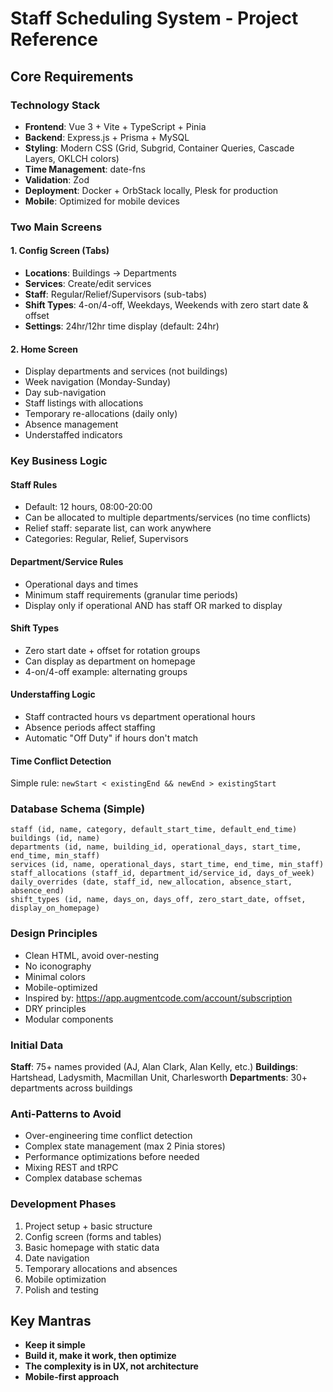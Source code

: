 # Staff Scheduling System - Project Reference

## Core Requirements

### Technology Stack
- **Frontend**: Vue 3 + Vite + TypeScript + Pinia
- **Backend**: Express.js + Prisma + MySQL
- **Styling**: Modern CSS (Grid, Subgrid, Container Queries, Cascade Layers, OKLCH colors)
- **Time Management**: date-fns
- **Validation**: Zod
- **Deployment**: Docker + OrbStack locally, Plesk for production
- **Mobile**: Optimized for mobile devices

### Two Main Screens

#### 1. Config Screen (Tabs)
- **Locations**: Buildings → Departments
- **Services**: Create/edit services
- **Staff**: Regular/Relief/Supervisors (sub-tabs)
- **Shift Types**: 4-on/4-off, Weekdays, Weekends with zero start date & offset
- **Settings**: 24hr/12hr time display (default: 24hr)

#### 2. Home Screen
- Display departments and services (not buildings)
- Week navigation (Monday-Sunday)
- Day sub-navigation
- Staff listings with allocations
- Temporary re-allocations (daily only)
- Absence management
- Understaffed indicators

### Key Business Logic

#### Staff Rules
- Default: 12 hours, 08:00-20:00
- Can be allocated to multiple departments/services (no time conflicts)
- Relief staff: separate list, can work anywhere
- Categories: Regular, Relief, Supervisors

#### Department/Service Rules
- Operational days and times
- Minimum staff requirements (granular time periods)
- Display only if operational AND has staff OR marked to display

#### Shift Types
- Zero start date + offset for rotation groups
- Can display as department on homepage
- 4-on/4-off example: alternating groups

#### Understaffing Logic
- Staff contracted hours vs department operational hours
- Absence periods affect staffing
- Automatic "Off Duty" if hours don't match

#### Time Conflict Detection
Simple rule: `newStart < existingEnd && newEnd > existingStart`

### Database Schema (Simple)
```
staff (id, name, category, default_start_time, default_end_time)
buildings (id, name)
departments (id, name, building_id, operational_days, start_time, end_time, min_staff)
services (id, name, operational_days, start_time, end_time, min_staff)
staff_allocations (staff_id, department_id/service_id, days_of_week)
daily_overrides (date, staff_id, new_allocation, absence_start, absence_end)
shift_types (id, name, days_on, days_off, zero_start_date, offset, display_on_homepage)
```

### Design Principles
- Clean HTML, avoid over-nesting
- No iconography
- Minimal colors
- Mobile-optimized
- Inspired by: https://app.augmentcode.com/account/subscription
- DRY principles
- Modular components

### Initial Data
**Staff**: 75+ names provided (AJ, Alan Clark, Alan Kelly, etc.)
**Buildings**: Hartshead, Ladysmith, Macmillan Unit, Charlesworth
**Departments**: 30+ departments across buildings

### Anti-Patterns to Avoid
- Over-engineering time conflict detection
- Complex state management (max 2 Pinia stores)
- Performance optimizations before needed
- Mixing REST and tRPC
- Complex database schemas

### Development Phases
1. Project setup + basic structure
2. Config screen (forms and tables)
3. Basic homepage with static data
4. Date navigation
5. Temporary allocations and absences
6. Mobile optimization
7. Polish and testing

## Key Mantras
- **Keep it simple**
- **Build it, make it work, then optimize**
- **The complexity is in UX, not architecture**
- **Mobile-first approach**
